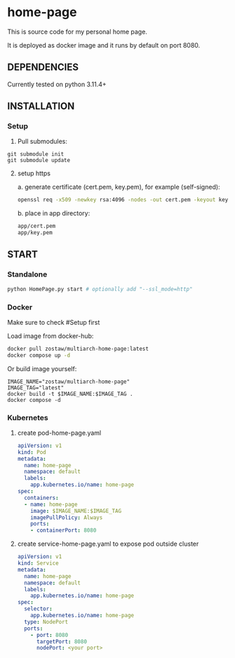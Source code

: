 # home-page

This is source code for my personal home page.

It is deployed as docker image and it runs by default on port 8080.

## DEPENDENCIES

Currently tested on python 3.11.4+

## INSTALLATION

### Setup

1. Pull submodules:

```
git submodule init
git submodule update
```

2. setup https

    a. generate certificate (cert.pem, key.pem), for example (self-signed):
    ```bash
    openssl req -x509 -newkey rsa:4096 -nodes -out cert.pem -keyout key.pem -days 365
    ```

    b. place in app directory:
    ```bash
    app/cert.pem
    app/key.pem
    ```

## START

### Standalone

```bash
python HomePage.py start # optionally add "--ssl_mode=http"
```

### Docker

Make sure to check #Setup first

Load image from docker-hub:
```bash
docker pull zostaw/multiarch-home-page:latest
docker compose up -d

```

Or build image yourself:
```bash"
IMAGE_NAME="zostaw/multiarch-home-page"
IMAGE_TAG="latest"
docker build -t $IMAGE_NAME:$IMAGE_TAG .
docker compose -d
```

### Kubernetes

1. create pod-home-page.yaml

    ```yaml
    apiVersion: v1
    kind: Pod
    metadata:
      name: home-page
      namespace: default
      labels:
        app.kubernetes.io/name: home-page
    spec:
      containers:
      - name: home-page
        image: $IMAGE_NAME:$IMAGE_TAG
        imagePullPolicy: Always
        ports:
        - containerPort: 8080
    ```

2. create service-home-page.yaml to expose pod outside cluster

    ```yaml
    apiVersion: v1
    kind: Service
    metadata:
      name: home-page
      namespace: default
      labels:
        app.kubernetes.io/name: home-page
    spec:
      selector:
        app.kubernetes.io/name: home-page
      type: NodePort
      ports:
        - port: 8080
          targetPort: 8080
          nodePort: <your port>
    ```

